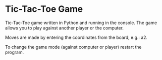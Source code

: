 # Tic-Tac-Toe Game

Tic-Tac-Toe game written in Python and running in the console. 
The game allows you to play against another player or the computer.

Moves are made by entering the coordinates from the board, e.g.: a2.

To change the game mode (against computer or player) restart the program.